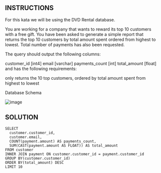 ## INSTRUCTIONS
For this kata we will be using the DVD Rental database.

You are working for a company that wants to reward its top 10 customers with a free gift. You have been asked to generate a simple report that returns the top 10 customers by total amount spent ordered from highest to lowest. Total number of payments has also been requested.

The query should output the following columns:

customer_id [int4]
email [varchar]
payments_count [int]
total_amount [float]
and has the following requirements:

only returns the 10 top customers, ordered by total amount spent from highest to lowest

Database Schema

![image](https://user-images.githubusercontent.com/30005649/197559194-fb9f986d-899c-4428-8d04-ca2994c97f04.png)


## SOLUTION

    SELECT
      customer.customer_id,
      customer.email,
      COUNT(payment.amount) AS payments_count,
      SUM(CAST(payment.amount AS FLOAT)) AS total_amount
    FROM customer
    INNER JOIN payment ON customer.customer_id = payment.customer_id
    GROUP BY(customer.customer_id)
    ORDER BY(total_amount) DESC
    LIMIT 10
